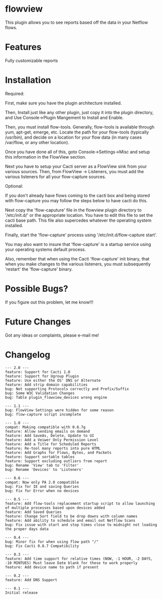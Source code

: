 # flowview

This plugin allows you to see reports based off the data in your Netflow flows.

# Features

Fully customizable reports

# Installation

Required:

First, make sure you have the plugin architecture installed.

Then, Install just like any other plugin, just copy it into the plugin directory,
and Use Console->Plugin Mangement to Install and Enable.

Then, you must install flow-tools.  Generally, flow-tools is available through yum, 
apt-get, emerge, etc.  Locate the path for your flow-tools (typically /usr/bin), and
decide on a location for your flow data (in many cases /var/flow, or any other location).

Once you have done all of this, goto Console->Settings->Misc and setup this information
in the FlowView section.

Next you have to setup your Cacti server as a FlowView sink from your various
sources.  Then, from FlowView -> Listeners, you must add the various listeners for all
your flow-capture sources.

Optional:

If you don't already have flows coming to the cacti box and being stored with flow-capture
you may follow the steps below to have cacti do this.

Next copy the 'flow-caputure' file in the flowview plugin directory to '/etc/init.d/'
or the appropriate location.  You have to edit this file to set the cacti base path.
This file also supercedes whatever the operating system installed.

Finally, start the 'flow-capture' process using '/etc/init.d/flow-capture start'.

You may also want to insure that 'flow-capture' is a startup service using your operating
systems default process.

Also, remember that when using the Cacti 'flow-capture' init binary, that when you make
changes to the various listeners, you must subsequently 'restart' the 'flow-capture' binary.

# Possible Bugs?

If you figure out this problem, let me know!!!

# Future Changes

Got any ideas or complaints, please e-mail me!

# Changelog
	--- 2.0 ---
	feature: Support for Cacti 1.0
	feature: Support for Ugroup Plugin
	feature: Use either the OS' DNS or Alternate
	feature: Add strip domain capabilities
	bug: Not supporting Protocols correctly and Prefix/Suffix
	bug: Some W3C Validation Changes
	bug: Table plugin_flowview_devices wrong engine

	--- 1.1 ---
	bug: FlowView Settings were hidden for some reason
	bug: flow-capture script incomplete

	--- 1.0 ---
	compat: Making compatible with 0.8.7g
	feature: Allow sending emails on demand
	feature: Add SaveAs, Delete, Update to UI
	feature: Add a Veiwer Only Permission Level
	feature: Add a Title for Scheduled Reports
	feature; Re-tool many reports into pure HTML
	feature: Add Graphs for Flows, Bytes, and Packets
	feature: Support sortable tables
	feature: Support excluding outliers from report
	bug: Rename 'View' tab to 'Filter'
	bug: Rename 'Devices' to 'Listeners'

	--- 0.6 ---
	compat: Now only PA 2.0 compatible
	bug: Fix for IE and saving Queries
	bug: Fix for Error when no devices

	--- 0.5 ---
	feature: Add flow-tools replacement startup script to allow launching of multiple processes based upon devices added
	feature: Add Saved Queries
	feature: Change Sort field to be drop downs with column names
	feature: Add ability to schedule and email out Netflow Scans
	bug: Fix issue with start and stop times close to midnight not loading the proper days data

	--- 0.4 ---
	bug: Minor fix for when using flow path "/"
	bug: Fix Cacti 0.8.7 Compatibility

	--- 0.3 ---
	feature: Add time support for relative times (NOW, -1 HOUR, -2 DAYS, -10 MINTUES) Must leave Date blank for these to work properly
	feature: Add device name to path if present

	--- 0.2 ---
	feature: Add DNS Support

	--- 0.1 ---
	Initial release

